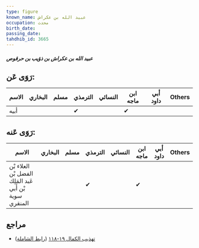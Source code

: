 ```yaml
---
type: figure
known_name: عبيد الله بن عكراش
occupation: محدث
birth_date:
passing_date:
tahdhib_id: 3665
---
```

##### عبيد الله بن عكراش بن ذؤيب بن حرقوص

## رَوَى عَن:
| الاسم | البخاري | مسلم | الترمذي | النسائي | ابن ماجه | أبي داود | Others |
| ----- | ------- | ---- | ------- | ------- | -------- | -------- | ------ |
| أبيه  |         |      | ✔       |         | ✔        |          |        |
## رَوَى عَنه:
| الاسم                                                   | البخاري | مسلم | الترمذي | النسائي | ابن ماجه | أبي داود | Others |
| ------------------------------------------------------- | ------- | ---- | ------- | ------- | -------- | -------- | ------ |
| العلاء بْن الفضل بْن عَبد المَلِك بْن أَبي سوية المنقري |         |      | ✔       |         | ✔        |          |        |
## مراجع
- [تهذيب الكمال ١٩-١١٨](obsidian://open?vault=Tahdhib-al-Kamal&file=Figures/٣٦٦٥-عبيد%20الله%20بن%20عكراش%20بن%20ذؤيب%20بن%20حرقوص) ([رابط الشاملة](https://shamela.ws/book/3722/9692))